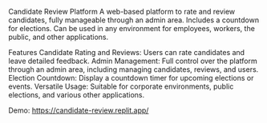 Candidate Review Platform
A web-based platform to rate and review candidates, fully manageable through an admin area. Includes a countdown for elections. Can be used in any environment for employees, workers, the public, and other applications.

Features
Candidate Rating and Reviews: Users can rate candidates and leave detailed feedback.
Admin Management: Full control over the platform through an admin area, including managing candidates, reviews, and users.
Election Countdown: Display a countdown timer for upcoming elections or events.
Versatile Usage: Suitable for corporate environments, public elections, and various other applications.

Demo:
https://candidate-review.replit.app/